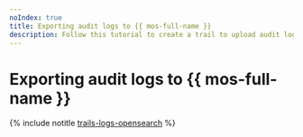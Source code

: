 ```yaml
---
noIndex: true
title: Exporting audit logs to {{ mos-full-name }}
description: Follow this tutorial to create a trail to upload audit logs for {{ yandex-cloud }} resources to a data stream in {{ yds-full-name }}, and configure continuous log delivery to a {{ mos-full-name }} cluster using {{ data-transfer-full-name }}.
---
```


# Exporting audit logs to {{ mos-full-name }}

{% include notitle [trails-logs-opensearch](../../_tutorials/security/trails-logs-opensearch.md) %}